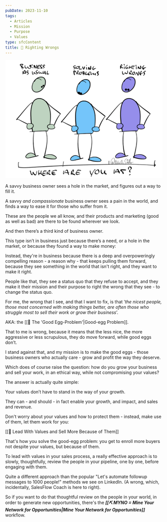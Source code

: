 ```yaml
---
pubDate: 2023-11-10
tags:
  - Articles
  - Mission
  - Purpose
  - Values
type: sfcContent
title: 📄 Righting Wrongs
---
```


![](Media/SalesFlowCoach.app_Righting-wrongs-mission-and-purpose_MartinStellar.jpg)

A savvy business owner sees a hole in the market, and figures out a way to fill it.

A savvy _and compassionate_ business owner sees a pain in the world, and finds a way to ease it for those who suffer from it.

These are the people we all know, and their products and marketing (good as well as bad) are there to be found wherever we look.

And then there’s a third kind of business owner.

This type isn’t in business just because there’s a need, or a hole in the market, or because they found a way to make money:

Instead, they're in business because there is a deep and overpoweringly compelling reason - a reason why - that keeps pulling them forward, because they see something in the world that isn't right, and they want to make it right.

People like that, they see a status quo that they refuse to accept, and they make it their mission and their purpose to right the wrong that they see - to change the status quo.

For me, the wrong that I see, and that I want to fix, is that ‘_the nicest people, those most concerned with making things better, are often those who struggle most to sell their work or grow their business_’.

AKA: the [[📄 The 'Good Egg-Problem'|Good-egg Problem]].

That to me is wrong, because it means that the less nice, the more aggressive or less scrupulous, they do move forward, while good eggs don’t.

I stand against that, and my mission is to make the good eggs - those business owners who actually care - grow and profit the way they deserve.

Which does of course raise the question: how do you grow your business and sell your work, in an ethical way, while not compromising your values?

The answer is actually quite simple:

Your values don’t have to stand in the way of your growth.

They can - and should - in fact enable your growth, and impact, and sales and revenue.

Don't worry about your values and how to protect them - instead, make use of them, let them work for you:

[[📄 Lead With Values and Sell More Because of Them]]

That's how you solve the good-egg problem: you get to enroll more buyers not despite your values, but because of them.

To lead with values in your sales process, a really effective approach is to slowly, thoughtfully, review the people in your pipeline, one by one, before engaging with them.

Quite a different approach than the popular "Let's automate followup messages to 1000 people!" methods we see on LinkedIn. (A wrong, which, incidentally, SalesFlow Coach is here to right).

So if you want to do that thoughtful review on the people in your world, in order to generate new opportunities, there's the ***[[⛏️ MYNO = Mine Your Network for Opportunities|Mine Your Network for Opportunities]]*** workflow.
